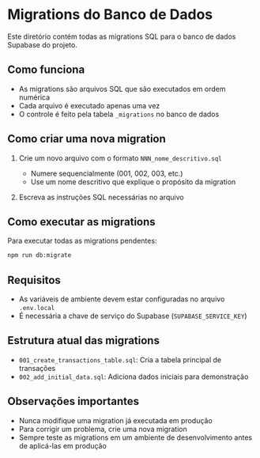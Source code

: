 # Migrations do Banco de Dados

Este diretório contém todas as migrations SQL para o banco de dados Supabase do projeto.

## Como funciona

- As migrations são arquivos SQL que são executados em ordem numérica
- Cada arquivo é executado apenas uma vez
- O controle é feito pela tabela `_migrations` no banco de dados

## Como criar uma nova migration

1. Crie um novo arquivo com o formato `NNN_nome_descritivo.sql`

   - Numere sequencialmente (001, 002, 003, etc.)
   - Use um nome descritivo que explique o propósito da migration

2. Escreva as instruções SQL necessárias no arquivo

## Como executar as migrations

Para executar todas as migrations pendentes:

```bash
npm run db:migrate
```

## Requisitos

- As variáveis de ambiente devem estar configuradas no arquivo `.env.local`
- É necessária a chave de serviço do Supabase (`SUPABASE_SERVICE_KEY`)

## Estrutura atual das migrations

- `001_create_transactions_table.sql`: Cria a tabela principal de transações
- `002_add_initial_data.sql`: Adiciona dados iniciais para demonstração

## Observações importantes

- Nunca modifique uma migration já executada em produção
- Para corrigir um problema, crie uma nova migration
- Sempre teste as migrations em um ambiente de desenvolvimento antes de aplicá-las em produção
